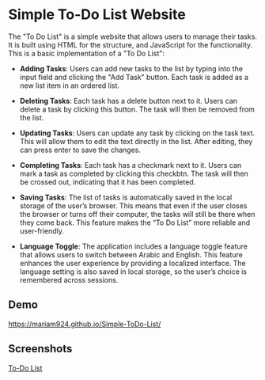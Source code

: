 
# Simple To-Do List Website


The "To Do List" is a simple website that allows users to manage their tasks. It is built using HTML for the structure, and JavaScript for the functionality. This is a basic implementation of a "To Do List":

- **Adding Tasks**: Users can add new tasks to the list by typing into the input field and clicking the "Add Task" button. Each task is added as a new list item in an ordered list.

- **Deleting Tasks**: Each task has a delete button next to it. Users can delete a task by clicking this button. The task will then be removed from the list.

- **Updating Tasks**: Users can update any task by clicking on the task text. This will allow them to edit the text directly in the list. After editing, they can press enter to save the changes.

- **Completing Tasks**: Each task has a checkmark next to it. Users can mark a task as completed by clicking this checkbtn. The task will then be crossed out, indicating that it has been completed.

- **Saving Tasks**: The list of tasks is automatically saved in the local storage of the user’s browser. This means that even if the user closes the browser or turns off their computer, the tasks will still be there when they come back. This feature makes the “To Do List” more reliable and user-friendly.

- **Language Toggle**: The application includes a language toggle feature that allows users to switch between Arabic and English. This feature enhances the user experience by providing a localized interface. The language setting is also saved in local storage, so the user’s choice is remembered across sessions.

 


## Demo

https://mariam924.github.io/Simple-ToDo-List/


## Screenshots

[To-Do List](https://imgur.com/28HJRVQ)

